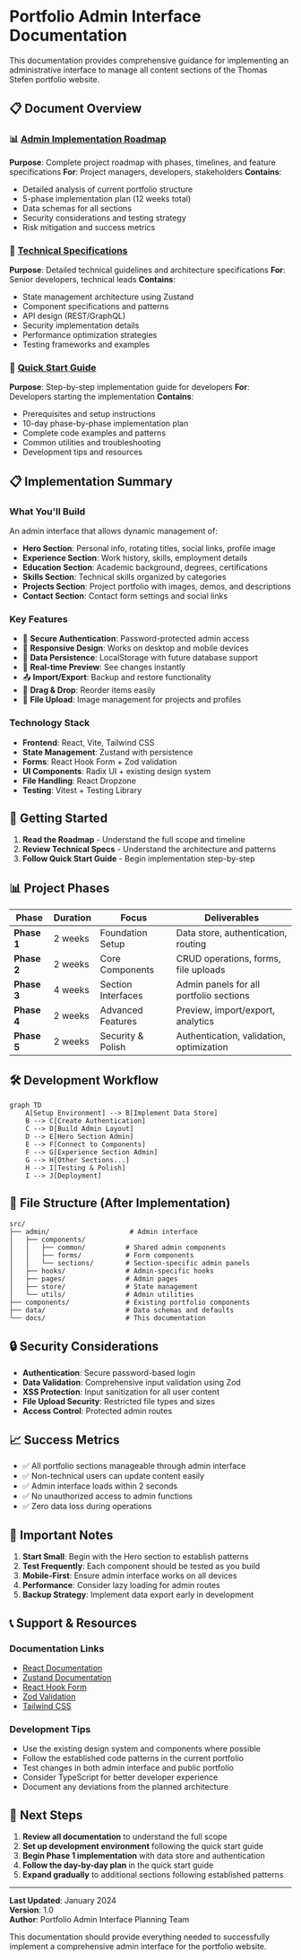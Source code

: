# Portfolio Admin Interface Documentation

This documentation provides comprehensive guidance for implementing an administrative interface to manage all content sections of the Thomas Stefen portfolio website.

## 📋 Document Overview

### 📊 [Admin Implementation Roadmap](./admin-implementation-roadmap.md)
**Purpose**: Complete project roadmap with phases, timelines, and feature specifications
**For**: Project managers, developers, stakeholders
**Contains**:
- Detailed analysis of current portfolio structure
- 5-phase implementation plan (12 weeks total)
- Data schemas for all sections
- Security considerations and testing strategy
- Risk mitigation and success metrics

### 🔧 [Technical Specifications](./technical-specifications.md)
**Purpose**: Detailed technical guidelines and architecture specifications
**For**: Senior developers, technical leads
**Contains**:
- State management architecture using Zustand
- Component specifications and patterns
- API design (REST/GraphQL)
- Security implementation details
- Performance optimization strategies
- Testing frameworks and examples

### 🚀 [Quick Start Guide](./quick-start-guide.md)
**Purpose**: Step-by-step implementation guide for developers
**For**: Developers starting the implementation
**Contains**:
- Prerequisites and setup instructions
- 10-day phase-by-phase implementation plan
- Complete code examples and patterns
- Common utilities and troubleshooting
- Development tips and resources

## 📋 Implementation Summary

### What You'll Build
An admin interface that allows dynamic management of:
- **Hero Section**: Personal info, rotating titles, social links, profile image
- **Experience Section**: Work history, skills, employment details
- **Education Section**: Academic background, degrees, certifications
- **Skills Section**: Technical skills organized by categories
- **Projects Section**: Project portfolio with images, demos, and descriptions
- **Contact Section**: Contact form settings and social links

### Key Features
- 🔐 **Secure Authentication**: Password-protected admin access
- 📱 **Responsive Design**: Works on desktop and mobile devices
- 💾 **Data Persistence**: LocalStorage with future database support
- 🎨 **Real-time Preview**: See changes instantly
- 📤 **Import/Export**: Backup and restore functionality
- 🔄 **Drag & Drop**: Reorder items easily
- 📁 **File Upload**: Image management for projects and profiles

### Technology Stack
- **Frontend**: React, Vite, Tailwind CSS
- **State Management**: Zustand with persistence
- **Forms**: React Hook Form + Zod validation
- **UI Components**: Radix UI + existing design system
- **File Handling**: React Dropzone
- **Testing**: Vitest + Testing Library

## 🎯 Getting Started

1. **Read the Roadmap** - Understand the full scope and timeline
2. **Review Technical Specs** - Understand the architecture and patterns
3. **Follow Quick Start Guide** - Begin implementation step-by-step

## 📊 Project Phases

| Phase | Duration | Focus | Deliverables |
|-------|----------|--------|--------------|
| **Phase 1** | 2 weeks | Foundation Setup | Data store, authentication, routing |
| **Phase 2** | 2 weeks | Core Components | CRUD operations, forms, file uploads |
| **Phase 3** | 4 weeks | Section Interfaces | Admin panels for all portfolio sections |
| **Phase 4** | 2 weeks | Advanced Features | Preview, import/export, analytics |
| **Phase 5** | 2 weeks | Security & Polish | Authentication, validation, optimization |

## 🛠️ Development Workflow

```mermaid
graph TD
    A[Setup Environment] --> B[Implement Data Store]
    B --> C[Create Authentication]
    C --> D[Build Admin Layout]
    D --> E[Hero Section Admin]
    E --> F[Connect to Components]
    F --> G[Experience Section Admin]
    G --> H[Other Sections...]
    H --> I[Testing & Polish]
    I --> J[Deployment]
```

## 📁 File Structure (After Implementation)

```
src/
├── admin/                    # Admin interface
│   ├── components/
│   │   ├── common/          # Shared admin components
│   │   ├── forms/           # Form components
│   │   └── sections/        # Section-specific admin panels
│   ├── hooks/               # Admin-specific hooks
│   ├── pages/               # Admin pages
│   ├── store/               # State management
│   └── utils/               # Admin utilities
├── components/              # Existing portfolio components
├── data/                    # Data schemas and defaults
└── docs/                    # This documentation
```

## 🔒 Security Considerations

- **Authentication**: Secure password-based login
- **Data Validation**: Comprehensive input validation using Zod
- **XSS Protection**: Input sanitization for all user content
- **File Upload Security**: Restricted file types and sizes
- **Access Control**: Protected admin routes

## 📈 Success Metrics

- ✅ All portfolio sections manageable through admin interface
- ✅ Non-technical users can update content easily
- ✅ Admin interface loads within 2 seconds
- ✅ No unauthorized access to admin functions
- ✅ Zero data loss during operations

## 🚨 Important Notes

1. **Start Small**: Begin with the Hero section to establish patterns
2. **Test Frequently**: Each component should be tested as you build
3. **Mobile-First**: Ensure admin interface works on all devices  
4. **Performance**: Consider lazy loading for admin routes
5. **Backup Strategy**: Implement data export early in development

## 📞 Support & Resources

### Documentation Links
- [React Documentation](https://react.dev/)
- [Zustand Documentation](https://github.com/pmndrs/zustand)
- [React Hook Form](https://react-hook-form.com/)
- [Zod Validation](https://zod.dev/)
- [Tailwind CSS](https://tailwindcss.com/)

### Development Tips
- Use the existing design system and components where possible
- Follow the established code patterns in the current portfolio
- Test changes in both admin interface and public portfolio
- Consider TypeScript for better developer experience
- Document any deviations from the planned architecture

## 🔄 Next Steps

1. **Review all documentation** to understand the full scope
2. **Set up development environment** following the quick start guide
3. **Begin Phase 1 implementation** with data store and authentication
4. **Follow the day-by-day plan** in the quick start guide
5. **Expand gradually** to additional sections following established patterns

---

**Last Updated**: January 2024  
**Version**: 1.0  
**Author**: Portfolio Admin Interface Planning Team

This documentation should provide everything needed to successfully implement a comprehensive admin interface for the portfolio website. 